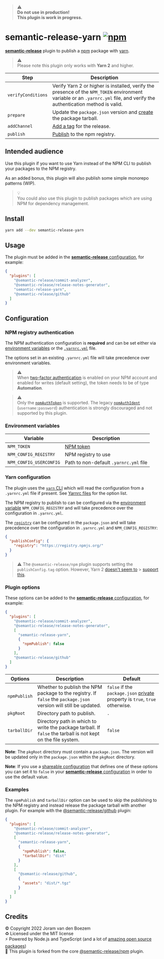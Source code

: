 > ⚠️  
> **Do not use in production!**  
> **This plugin is work in progress.**

# semantic-release-yarn [![npm](https://img.shields.io/npm/v/semantic-release-yarn)](https://www.npmjs.com/package/semantic-release-yarn)

[**semantic-release**](https://semantic-release.gitbook.io/semantic-release/)
plugin to publish a [npm](https://www.npmjs.com) package with
[yarn](https://yarnpkg.com).

> ⚠️  
> Please note this plugin only works with **Yarn 2** and higher.

| Step               | Description                                                                                                                                                                |
| ------------------ | -------------------------------------------------------------------------------------------------------------------------------------------------------------------------- |
| `verifyConditions` | Verify Yarn 2 or higher is installed, verify the presence of the `NPM_TOKEN` environment variable or an `.yarnrc.yml` file, and verify the authentication method is valid. |
| `prepare`          | Update the `package.json` version and [create](https://yarnpkg.com/cli/pack) the package tarball.                                                                          |
| `addChannel`       | [Add a tag](https://yarnpkg.com/cli/npm/tag/add) for the release.                                                                                                          |
| `publish`          | [Publish](https://yarnpkg.com/cli/npm/publish) to the npm registry.                                                                                                        |

## Intended audience

Use this plugin if you want to use Yarn instead of the NPM CLI to publish your
packages to the NPM registry.

As an added bonus, this plugin will also publish some simple monorepo patterns
(WIP).

> 💡  
> You could also use this plugin to publish packages which are using NPM for
> dependency management.

## Install

```bash
yarn add --dev semantic-release-yarn
```

## Usage

The plugin must be added in the
[**semantic-release** configuration](https://semantic-release.gitbook.io/semantic-release/usage/configuration),
for example:

```json
{
  "plugins": [
    "@semantic-release/commit-analyzer",
    "@semantic-release/release-notes-generator",
    "semantic-release-yarn",
    "@semantic-release/github"
  ]
}
```

## Configuration

### NPM registry authentication

The NPM authentication configuration is **required** and can be set either via
[environment variables](#environment-variables) or the
[`.yarnrc.yml`](#yarn-configuration) file.

The options set in an existing `.yarnrc.yml` file will take precedence over
environment variables.

> ⚠️  
> When
> [two-factor authentication](https://docs.npmjs.com/configuring-two-factor-authentication)
> is enabled on your NPM account and enabled for writes (default setting), the
> token needs to be of type **Automation**.

> ⚠️  
> Only the
> [`npmAuthToken`](https://yarnpkg.com/configuration/yarnrc/#npmAuthToken) is
> supported. The legacy
> [`npmAuthIdent`](https://yarnpkg.com/configuration/yarnrc/#npmAuthIdent)
> (`username:password`) authentication is strongly discouraged and not supported
> by this plugin.

### Environment variables

| Variable                | Description                                                            |
| ----------------------- | ---------------------------------------------------------------------- |
| `NPM_TOKEN`             | [NPM token](https://docs.npmjs.com/creating-and-viewing-access-tokens) |
| `NPM_CONFIG_REGISTRY`   | NPM registry to use                                                    |
| `NPM_CONFIG_USERCONFIG` | Path to non-default `.yarnrc.yml` file                                 |

### Yarn configuration

The plugin uses the [`yarn` CLI](https://yarnpkg.com/cli) which will read the
configuration from a `.yarnrc.yml` file if present. See
[Yarnrc files](https://yarnpkg.com/configuration/yarnrc) for the option list.

The NPM registry to publish to can be configured via the
[environment variable](#environment-variables) `NPM_CONFIG_REGISTRY` and will
take precedence over the configuration in `.yarnrc.yml`.

The
[`registry`](https://yarnpkg.com/configuration/manifest#publishConfig.registry)
can be configured in the `package.json` and will take precedence over the
configuration in `.yarnrc.yml` and `NPM_CONFIG_REGISTRY`:

```json
{
  "publishConfig": {
    "registry": "https://registry.npmjs.org/"
  }
}
```

> ⚠️ The `@semantic-release/npm` plugin supports setting the `publishConfig.tag`
> option. However, Yarn 2
> [doesn't seem to](https://github.com/yarnpkg/berry/issues?q=publishConfig+tag) >
> [support this](https://yarnpkg.com/configuration/manifest#publishConfig).

### Plugin options

These options can be added to the
[**semantic-release** configuration](https://semantic-release.gitbook.io/semantic-release/usage/configuration),
for example:

```json
{
  "plugins": [
    "@semantic-release/commit-analyzer",
    "@semantic-release/release-notes-generator",
    [
      "semantic-release-yarn",
      {
        "npmPublish": false
      }
    ],
    "@semantic-release/github"
  ]
}
```

| Options      | Description                                                                                                      | Default                                                                                                                          |
| ------------ | ---------------------------------------------------------------------------------------------------------------- | -------------------------------------------------------------------------------------------------------------------------------- |
| `npmPublish` | Whether to publish the NPM package to the registry. If `false` the `package.json` version will still be updated. | `false` if the `package.json` [private](https://docs.npmjs.com/files/package.json#private) property is `true`, `true` otherwise. |
| `pkgRoot`    | Directory path to publish.                                                                                       | `.`                                                                                                                              |
| `tarballDir` | Directory path in which to write the package tarball. If `false` the tarball is not kept on the file system.     | `false`                                                                                                                          |

**Note**: The `pkgRoot` directory must contain a `package.json`. The version
will be updated only in the `package.json` within the `pkgRoot` directory.

**Note**: If you use a
[shareable configuration](https://semantic-release.gitbook.io/semantic-release/usage/shareable-configurations)
that defines one of these options you can set it to `false` in your
[**semantic-release** configuration](https://semantic-release.gitbook.io/semantic-release/usage/configuration)
in order to use the default value.

### Examples

The `npmPublish` and `tarballDir` option can be used to skip the publishing to
the NPM registry and instead release the package tarball with another plugin.
For example with the
[@semantic-release/github](https://github.com/semantic-release/github) plugin:

```json
{
  "plugins": [
    "@semantic-release/commit-analyzer",
    "@semantic-release/release-notes-generator",
    [
      "semantic-release-yarn",
      {
        "npmPublish": false,
        "tarballDir": "dist"
      }
    ],
    [
      "@semantic-release/github",
      {
        "assets": "dist/*.tgz"
      }
    ]
  ]
}
```

## Credits

©️ Copyright 2022 Joram van den Boezem  
♻️ Licensed under the MIT license  
⚡ Powered by Node.js and TypeScript (and a lot of
[amazing open source packages](./yarn.lock))  
🚀 This plugin is forked from the core
[@semantic-release/npm](https://github.com/semantic-release/npm) plugin.
